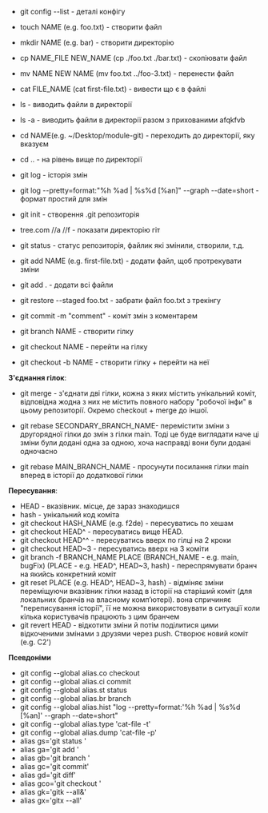 * git config --list - деталі конфігу
* touch NAME (e.g. foo.txt) - створити файл
* mkdir NAME (e.g. bar) - створити директорію
* cp NAME_FILE NEW_NAME (cp ./foo.txt ./bar.txt) - скопіювати файл
* mv NAME NEW NAME (mv foo.txt ../foo-3.txt) - перенести файл
* cat FILE_NAME (cat first-file.txt) - вивести що є в файлі
* ls - виводить файли в директорії
* ls -a - виводить файли в директорії разом з прихованими afqkfvb
* cd NAME(e.g. ~/Desktop/module-git) - переходить до директорії, яку вказуєм
* cd .. - на рівень вище по директорії

* git log - історія змін
* git log --pretty=format:"%h %ad | %s%d [%an]" --graph --date=short - формат простий для змін

* git init - створення .git репозиторія
* tree.com //a //f - показати директорію гіт
* git status - статус репозиторія, файлик які змінили, створили, т.д.

* git add NAME (e.g. first-file.txt) - додати файл, щоб протрекувати зміни
* git add . - додати всі файли
* git restore --staged foo.txt - забрати файл foo.txt з трекінгу

* git commit -m "comment" - коміт змін з коментарем
* git branch NAME - створити гілку
* git checkout NAME - перейти на гілку
* git checkout -b NAME - створити гілку + перейти на неї

**З'єднання гілок**:
* git merge - з'єднати дві гілки, кожна з яких містить унікальний коміт, відповідна жодна з них не містить повного набору "робочої інфи" в цьому репозиторії. Окремо checkout + merge до іншої. 

* git rebase SECONDARY_BRANCH_NAME- перемістити зміни з другорядної гілки до змін з гілки main. Тоді це буде виглядати наче ці зміни були додані одна за одною, хоча насправді вони були додані одночасно
* git rebase MAIN_BRANCH_NAME - просунути посилання гілки main вперед в історії до додаткової гілки

**Пересування**:
* HEAD - вказівник. місце, де зараз знаходишся
* hash - унікальний код коміта
* git checkout HASH_NAME (e.g. f2de) - пересуватись по хешам
* git checkout HEAD^ - пересуватись вище HEAD. 
* git checkout HEAD^^ - пересуватись вверх по гілці на 2 кроки
* git checkout HEAD~3 - пересуватись вверх на 3 коміти
* git branch -f BRANCH_NAME PLACE (BRANCH_NAME - e.g. main, bugFix) (PLACE - e.g. HEAD^, HEAD~3, hash) - переспрямувати бранч на якийсь конкретний коміт
* git reset PLACE (e.g. HEAD^, HEAD~3, hash) - відміняє зміни переміщуючи вказівник гілки назад в історії на старіший коміт (для локальних бранчів на власному комп’ютері). вона спричиняє "переписування історії", її не можна використовувати в ситуації коли кілька користувачів працюють з цим бранчем
* git revert HEAD - відкотити зміни й потім поділитися цими відкоченими змінами з друзями через push. Створює новий коміт (e.g. C2')

**Псевдоніми**
* git config --global alias.co checkout
* git config --global alias.ci commit
* git config --global alias.st status
* git config --global alias.br branch
* git config --global alias.hist "log --pretty=format:'%h %ad | %s%d [%an]' --graph --date=short"
* git config --global alias.type 'cat-file -t'
* git config --global alias.dump 'cat-file -p'
* alias gs='git status '
* alias ga='git add '
* alias gb='git branch '
* alias gc='git commit'
* alias gd='git diff'
* alias gco='git checkout '
* alias gk='gitk --all&'
* alias gx='gitx --all'
